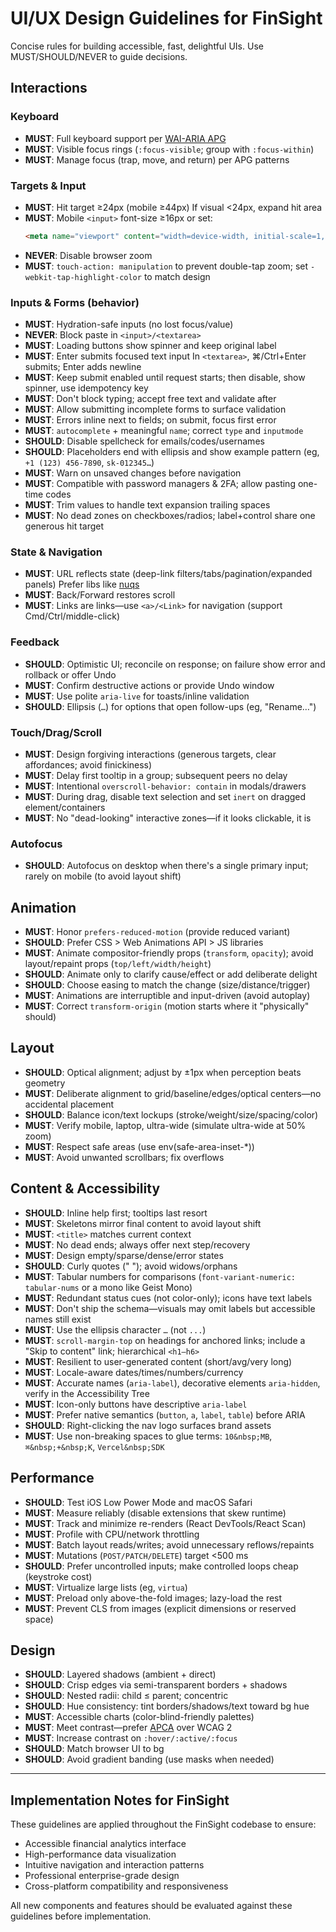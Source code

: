 # UI/UX Design Guidelines for FinSight

Concise rules for building accessible, fast, delightful UIs. Use MUST/SHOULD/NEVER to guide decisions.

## Interactions

### Keyboard
- **MUST**: Full keyboard support per [WAI-ARIA APG](https://www.w3.org/WAI/ARIA/apg/patterns/)
- **MUST**: Visible focus rings (`:focus-visible`; group with `:focus-within`)
- **MUST**: Manage focus (trap, move, and return) per APG patterns

### Targets & Input
- **MUST**: Hit target ≥24px (mobile ≥44px) If visual <24px, expand hit area
- **MUST**: Mobile `<input>` font-size ≥16px or set:
  ```html
  <meta name="viewport" content="width=device-width, initial-scale=1, maximum-scale=1, viewport-fit=cover">
  ```
- **NEVER**: Disable browser zoom
- **MUST**: `touch-action: manipulation` to prevent double-tap zoom; set `-webkit-tap-highlight-color` to match design

### Inputs & Forms (behavior)
- **MUST**: Hydration-safe inputs (no lost focus/value)
- **NEVER**: Block paste in `<input>/<textarea>`
- **MUST**: Loading buttons show spinner and keep original label
- **MUST**: Enter submits focused text input In `<textarea>`, ⌘/Ctrl+Enter submits; Enter adds newline
- **MUST**: Keep submit enabled until request starts; then disable, show spinner, use idempotency key
- **MUST**: Don't block typing; accept free text and validate after
- **MUST**: Allow submitting incomplete forms to surface validation
- **MUST**: Errors inline next to fields; on submit, focus first error
- **MUST**: `autocomplete` + meaningful `name`; correct `type` and `inputmode`
- **SHOULD**: Disable spellcheck for emails/codes/usernames
- **SHOULD**: Placeholders end with ellipsis and show example pattern (eg, `+1 (123) 456-7890`, `sk-012345…`)
- **MUST**: Warn on unsaved changes before navigation
- **MUST**: Compatible with password managers & 2FA; allow pasting one-time codes
- **MUST**: Trim values to handle text expansion trailing spaces
- **MUST**: No dead zones on checkboxes/radios; label+control share one generous hit target

### State & Navigation
- **MUST**: URL reflects state (deep-link filters/tabs/pagination/expanded panels) Prefer libs like [nuqs](https://nuqs.dev)
- **MUST**: Back/Forward restores scroll
- **MUST**: Links are links—use `<a>/<Link>` for navigation (support Cmd/Ctrl/middle-click)

### Feedback
- **SHOULD**: Optimistic UI; reconcile on response; on failure show error and rollback or offer Undo
- **MUST**: Confirm destructive actions or provide Undo window
- **MUST**: Use polite `aria-live` for toasts/inline validation
- **SHOULD**: Ellipsis (`…`) for options that open follow-ups (eg, "Rename…")

### Touch/Drag/Scroll
- **MUST**: Design forgiving interactions (generous targets, clear affordances; avoid finickiness)
- **MUST**: Delay first tooltip in a group; subsequent peers no delay
- **MUST**: Intentional `overscroll-behavior: contain` in modals/drawers
- **MUST**: During drag, disable text selection and set `inert` on dragged element/containers
- **MUST**: No "dead-looking" interactive zones—if it looks clickable, it is

### Autofocus
- **SHOULD**: Autofocus on desktop when there's a single primary input; rarely on mobile (to avoid layout shift)

## Animation

- **MUST**: Honor `prefers-reduced-motion` (provide reduced variant)
- **SHOULD**: Prefer CSS > Web Animations API > JS libraries
- **MUST**: Animate compositor-friendly props (`transform`, `opacity`); avoid layout/repaint props (`top/left/width/height`)
- **SHOULD**: Animate only to clarify cause/effect or add deliberate delight
- **SHOULD**: Choose easing to match the change (size/distance/trigger)
- **MUST**: Animations are interruptible and input-driven (avoid autoplay)
- **MUST**: Correct `transform-origin` (motion starts where it "physically" should)

## Layout

- **SHOULD**: Optical alignment; adjust by ±1px when perception beats geometry
- **MUST**: Deliberate alignment to grid/baseline/edges/optical centers—no accidental placement
- **SHOULD**: Balance icon/text lockups (stroke/weight/size/spacing/color)
- **MUST**: Verify mobile, laptop, ultra-wide (simulate ultra-wide at 50% zoom)
- **MUST**: Respect safe areas (use env(safe-area-inset-*))
- **MUST**: Avoid unwanted scrollbars; fix overflows

## Content & Accessibility

- **SHOULD**: Inline help first; tooltips last resort
- **MUST**: Skeletons mirror final content to avoid layout shift
- **MUST**: `<title>` matches current context
- **MUST**: No dead ends; always offer next step/recovery
- **MUST**: Design empty/sparse/dense/error states
- **SHOULD**: Curly quotes (" "); avoid widows/orphans
- **MUST**: Tabular numbers for comparisons (`font-variant-numeric: tabular-nums` or a mono like Geist Mono)
- **MUST**: Redundant status cues (not color-only); icons have text labels
- **MUST**: Don't ship the schema—visuals may omit labels but accessible names still exist
- **MUST**: Use the ellipsis character `…` (not `...`)
- **MUST**: `scroll-margin-top` on headings for anchored links; include a "Skip to content" link; hierarchical `<h1–h6>`
- **MUST**: Resilient to user-generated content (short/avg/very long)
- **MUST**: Locale-aware dates/times/numbers/currency
- **MUST**: Accurate names (`aria-label`), decorative elements `aria-hidden`, verify in the Accessibility Tree
- **MUST**: Icon-only buttons have descriptive `aria-label`
- **MUST**: Prefer native semantics (`button`, `a`, `label`, `table`) before ARIA
- **SHOULD**: Right-clicking the nav logo surfaces brand assets
- **MUST**: Use non-breaking spaces to glue terms: `10&nbsp;MB`, `⌘&nbsp;+&nbsp;K`, `Vercel&nbsp;SDK`

## Performance

- **SHOULD**: Test iOS Low Power Mode and macOS Safari
- **MUST**: Measure reliably (disable extensions that skew runtime)
- **MUST**: Track and minimize re-renders (React DevTools/React Scan)
- **MUST**: Profile with CPU/network throttling
- **MUST**: Batch layout reads/writes; avoid unnecessary reflows/repaints
- **MUST**: Mutations (`POST/PATCH/DELETE`) target <500 ms
- **SHOULD**: Prefer uncontrolled inputs; make controlled loops cheap (keystroke cost)
- **MUST**: Virtualize large lists (eg, `virtua`)
- **MUST**: Preload only above-the-fold images; lazy-load the rest
- **MUST**: Prevent CLS from images (explicit dimensions or reserved space)

## Design

- **SHOULD**: Layered shadows (ambient + direct)
- **SHOULD**: Crisp edges via semi-transparent borders + shadows
- **SHOULD**: Nested radii: child ≤ parent; concentric
- **SHOULD**: Hue consistency: tint borders/shadows/text toward bg hue
- **MUST**: Accessible charts (color-blind-friendly palettes)
- **MUST**: Meet contrast—prefer [APCA](https://apcacontrast.com/) over WCAG 2
- **MUST**: Increase contrast on `:hover/:active/:focus`
- **SHOULD**: Match browser UI to bg
- **SHOULD**: Avoid gradient banding (use masks when needed)

---

## Implementation Notes for FinSight

These guidelines are applied throughout the FinSight codebase to ensure:
- Accessible financial analytics interface
- High-performance data visualization
- Intuitive navigation and interaction patterns
- Professional enterprise-grade design
- Cross-platform compatibility and responsiveness

All new components and features should be evaluated against these guidelines before implementation.